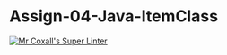 # Assign-04-Java-ItemClass
[![Mr Coxall's Super Linter](https://github.com/ICS4U-Programming-RemyS/Assign-04-Java-ItemClass/workflows/Mr%20Coxall's%20Super%20Linter/badge.svg)](https://github.com/ICS4U-Programming-RemyS/Assign-04-Java-ItemClass/actions/)
